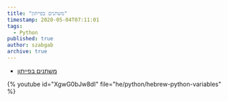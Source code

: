 ```yaml
---
title: "משתנים בפייתון"
timestamp: 2020-05-04T07:11:01
tags:
  - Python
published: true
author: szabgab
archive: true
---
```



* [ משתנים בפייתון](https://code-maven.com/slides/python/variables)

{% youtube id="XgwG0bJw8dI" file="he/python/hebrew-python-variables" %}

